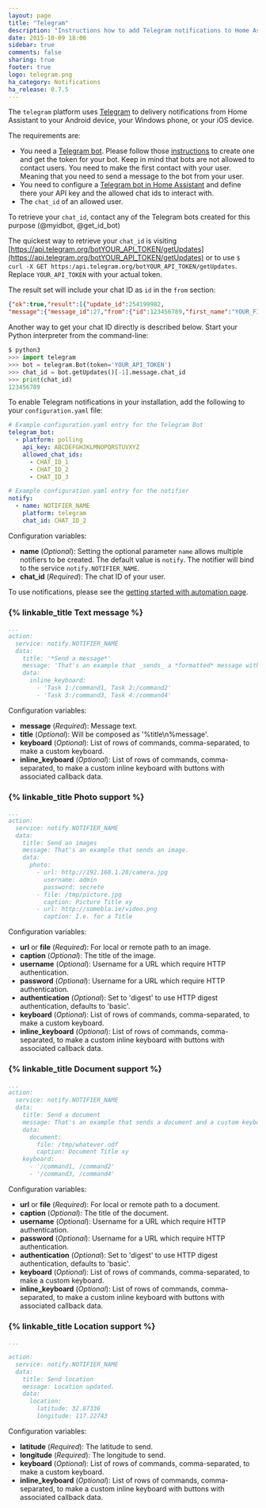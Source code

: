 ```yaml
---
layout: page
title: "Telegram"
description: "Instructions how to add Telegram notifications to Home Assistant."
date: 2015-10-09 18:00
sidebar: true
comments: false
sharing: true
footer: true
logo: telegram.png
ha_category: Notifications
ha_release: 0.7.5
---
```



The `telegram` platform uses [Telegram](https://web.telegram.org) to delivery notifications from Home Assistant to your Android device, your Windows phone, or your iOS device.

The requirements are:

- You need a [Telegram bot](https://core.telegram.org/bots). Please follow those [instructions](https://core.telegram.org/bots#6-botfather) to create one and get the token for your bot. Keep in mind that bots are not allowed to contact users. You need to make the first contact with your user. Meaning that you need to send a message to the bot from your user.
- You need to configure a [Telegram bot in Home Assistant](/components/telegram_bot) and define there your API key and the allowed chat ids to interact with.
- The `chat_id` of an allowed user.

To retrieve your `chat_id`, contact any of the Telegram bots created for this purpose (@myidbot, @get_id_bot)

The quickest way to retrieve your `chat_id` is visiting [https://api.telegram.org/botYOUR_API_TOKEN/getUpdates](https://api.telegram.org/botYOUR_API_TOKEN/getUpdates) or to use `$ curl -X GET https:/api.telegram.org/botYOUR_API_TOKEN/getUpdates`. Replace `YOUR_API_TOKEN` with your actual token.

The result set will include your chat ID as `id` in the `from` section:

```json
{"ok":true,"result":[{"update_id":254199982,
"message":{"message_id":27,"from":{"id":123456789,"first_name":"YOUR_FIRST_NAME YOUR_NICK_NAME","last_name":"YOUR_LAST_NAME","username":"YOUR_NICK_NAME"},"chat":{"id":123456789,"first_name":"YOUR_FIRST_NAME YOUR_NICK_NAME","last_name":"YOUR_LAST_NAME","username":"YOUR_NICK_NAME","type":"private"},"date":1678292650,"text":"test"}}]}
```

Another way to get your chat ID directly is described below. Start your Python interpreter from the command-line:

```python
$ python3
>>> import telegram
>>> bot = telegram.Bot(token='YOUR_API_TOKEN')
>>> chat_id = bot.getUpdates()[-1].message.chat_id
>>> print(chat_id)
123456789
```

To enable Telegram notifications in your installation, add the following to your `configuration.yaml` file:

```yaml
# Example configuration.yaml entry for the Telegram Bot
telegram_bot:
  - platform: polling
    api_key: ABCDEFGHJKLMNOPQRSTUVXYZ
    allowed_chat_ids:
      - CHAT_ID_1
      - CHAT_ID_2
      - CHAT_ID_3

# Example configuration.yaml entry for the notifier
notify:
  - name: NOTIFIER_NAME
    platform: telegram
    chat_id: CHAT_ID_2
```

Configuration variables:

- **name** (*Optional*): Setting the optional parameter `name` allows multiple notifiers to be created. The default value is `notify`. The notifier will bind to the service `notify.NOTIFIER_NAME`.
- **chat_id** (*Required*): The chat ID of your user.

To use notifications, please see the [getting started with automation page](/getting-started/automation/).

### {% linkable_title Text message %}

```yaml
...
action:
  service: notify.NOTIFIER_NAME
  data:
    title: '*Send a message*'
    message: 'That's an example that _sends_ a *formatted* message with a custom inline keyboard.'
    data:
      inline_keyboard:
        - 'Task 1:/command1, Task 2:/command2'
        - 'Task 3:/command3, Task 4:/command4'
```

Configuration variables:

- **message** (*Required*): Message text.
- **title** (*Optional*): Will be composed as '%title\n%message'.
- **keyboard** (*Optional*): List of rows of commands, comma-separated, to make a custom keyboard.
- **inline_keyboard** (*Optional*): List of rows of commands, comma-separated, to make a custom inline keyboard with buttons with associated callback data.

### {% linkable_title Photo support %}

```yaml
...
action:
  service: notify.NOTIFIER_NAME
  data:
    title: Send an images
    message: That's an example that sends an image.
    data:
      photo:
        - url: http://192.168.1.28/camera.jpg
          username: admin
          password: secrete
        - file: /tmp/picture.jpg
          caption: Picture Title xy
        - url: http://somebla.ie/video.png
          caption: I.e. for a Title
```

Configuration variables:

- **url** or **file** (*Required*): For local or remote path to an image.
- **caption** (*Optional*): The title of the image.
- **username** (*Optional*): Username for a URL which require HTTP authentication.
- **password** (*Optional*): Username for a URL which require HTTP authentication.
- **authentication** (*Optional*): Set to 'digest' to use HTTP digest authentication, defaults to 'basic'.
- **keyboard** (*Optional*): List of rows of commands, comma-separated, to make a custom keyboard.
- **inline_keyboard** (*Optional*): List of rows of commands, comma-separated, to make a custom inline keyboard with buttons with associated callback data.


### {% linkable_title Document support %}

```yaml
...
action:
  service: notify.NOTIFIER_NAME
  data:
    title: Send a document
    message: That's an example that sends a document and a custom keyboard.
    data:
      document:
        file: /tmp/whatever.odf
        caption: Document Title xy
    keyboard:
      - '/command1, /command2'
      - '/command3, /command4'
```

Configuration variables:

- **url** or **file** (*Required*): For local or remote path to a document.
- **caption** (*Optional*): The title of the document.
- **username** (*Optional*): Username for a URL which require HTTP authentication.
- **password** (*Optional*): Username for a URL which require HTTP authentication.
- **authentication** (*Optional*): Set to 'digest' to use HTTP digest authentication, defaults to 'basic'.
- **keyboard** (*Optional*): List of rows of commands, comma-separated, to make a custom keyboard.
- **inline_keyboard** (*Optional*): List of rows of commands, comma-separated, to make a custom inline keyboard with buttons with associated callback data.

### {% linkable_title Location support %}

```yaml
...

action:
  service: notify.NOTIFIER_NAME
  data:
    title: Send location
    message: Location updated.
    data:
      location:
        latitude: 32.87336
        longitude: 117.22743
```

Configuration variables:

- **latitude** (*Required*): The latitude to send.
- **longitude** (*Required*): The longitude to send.
- **keyboard** (*Optional*): List of rows of commands, comma-separated, to make a custom keyboard.
- **inline_keyboard** (*Optional*): List of rows of commands, comma-separated, to make a custom inline keyboard with buttons with associated callback data.
